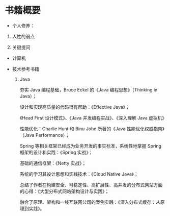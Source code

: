 # 书籍概要

- 个人修养：

1. 人性的弱点

2. 关键提问

   

- 计算机

  

- 技术参考书籍

  1. Java

     夯实 Java 编程基础，Bruce Eckel 的《Java 编程思想》（Thinking in Java）；

     设计和实现高质量的代码很有帮助：《Effective Java》；

     《Head First 设计模式》、《Java 并发编程实战》、《深入理解 Java 虚拟机》

     性能优化：Charlie Hunt 和 Binu John 所著的《Java 性能优化权威指南》（Java Performance）；

     Spring 等相关框架已经成为业务开发的事实标准，系统性地掌握 Spring 框架的设计和实践：《Spring 实战》；

     基础的通信框架：《Netty 实战》；

     系统的学习其设计思想和实践技术：《Cloud Native Java》；

     总结了作者在构建安全、可稳定性、高扩展性、高并发的分布式网站方面的心得：《大型分布式网站架构设计与实践》；

     融合了原理、架构和一线互联网公司的案例实践：《深入分布式缓存：从原理到实践》。
